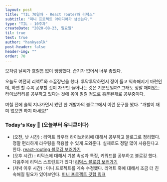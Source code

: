 ```yaml
---
layout: post
title: "TIL 70일차 - React router와 리덕스"
subtitle: "미니 프로젝트 아이디어가 샘솟는다."
type: "TIL - 10주차"
createDate: "2020-08-23, 일요일"
til: true
text: true
author: "hankyeolk"
post-header: false
header-img: ""
order: 70
---
```


모처럼 날씨가 흐릴틈 없이 쨍쨍했다. 습기가 없어서 너무 좋았다. <br>

오늘도 여전히 리액트와 소꿉장난을 했다. 투닥투닥하면서 정이 들고 익숙해지기 마련인데, 하면 할 수록 공부할 것이 자꾸만 늘어나는 것은 기분탓일까? 그래도 정말 재미있는 라이브러리를 공부하고 있다는 것에 몸이 떨릴 정도로 흥분된채로 공부중이다. <br>

며칠 전에 슬쩍 지나가면서 봤던 한 개발자의 블로그에서 이런 문구를 봤다. "개발이 재미 없으면 하지 마세요!" <br>

### Today's Key 🦄 (오늘부터 유니콘이다)

- (오전, 낮 시간) : 리액트 라우터 라이브러리에 대해서 공부하고 블로그로 정리했다. 정말 편리하게 라우팅을 적용할 수 있게 도와준다. 실제로도 정말 많이 사용된다고 한다. [react-routing 블로깅 보러가기](https://www.notion.so/ddovblek/React-router-c9a6ce7d646441388a9bd5432fba896c)
- (오후 시간) : 리덕스에 대해서 기본 속성과 특징, 키워드를 공부하고 블로깅 했다. 다음주에 리덕스 스프린트가 있다! [리덕스 블로깅 보러가기](https://www.notion.so/ddovblek/Redux-01-799995c4e36e484f9dc9c73fe56fa9bb)
- (저녁 이후 시간) : 미니 프로젝트를 계속 수정했다. 리액트 훅에 대해서 조금 더 친숙해질 필요가 있어보인다. [미니 프로젝트 깃헙 링크](https://github.com/hankyeolk/JS-and-Web-Learning/tree/master/IM/week_6/mini-project)
